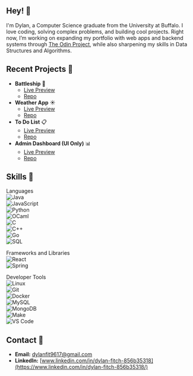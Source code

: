 ## Hey! 👋

<!--
**dfitch96/dfitch96** is a ✨ _special_ ✨ repository because its `README.md` (this file) appears on your GitHub profile.

Here are some ideas to get you started:

- 🔭 I’m currently working on ...
- 🌱 I’m currently learning ...
- 👯 I’m looking to collaborate on ...
- 🤔 I’m looking for help with ...
- 💬 Ask me about ...
- 📫 How to reach me: ...
- 😄 Pronouns: ...
- ⚡ Fun fact: ...
-->

I'm Dylan, a Computer Science graduate from the University at Buffalo. I love coding, solving complex problems, and building cool projects. Right now, I’m working on expanding my portfolio with web apps and backend systems through [The Odin Project](https://www.theodinproject.com/), while also sharpening my skills in Data Structures and Algorithms.

## Recent Projects :hammer:
- __Battleship__ 🚢 
  - [Live Preview](https://dfitch96.github.io/Battleship/)
  - [Repo](https://github.com/dfitch96/Battleship)
- __Weather App__ :sunny:
  - [Live Preview](https://dfitch96.github.io/Weather-App/)
  - [Repo](https://github.com/dfitch96/Weather-App)
- __To Do List__ :clipboard:
  - [Live Preview](https://dfitch96.github.io/Odin_To-Do-List/)
  - [Repo](https://github.com/dfitch96/Odin_To-Do-List)
- __Admin Dashboard (UI Only)__ 📊
  - [Live Preview](https://dfitch96.github.io/Admin-Dashboard/)
  - [Repo](https://github.com/dfitch96/Admin-Dashboard)


## Skills :muscle:
Languages  
![Java](https://img.shields.io/badge/Java-%23ED8B00.svg?style=for-the-badge&logo=openjdk&logoColor=white)  
![JavaScript](https://img.shields.io/badge/JavaScript-%23F7DF1E.svg?style=for-the-badge&logo=javascript&logoColor=black)  
![Python](https://img.shields.io/badge/Python-%233776AB.svg?style=for-the-badge&logo=python&logoColor=white)  
![OCaml](https://img.shields.io/badge/OCaml-%23EC6813.svg?style=for-the-badge&logo=ocaml&logoColor=white)  
![C](https://img.shields.io/badge/C-%2300599C.svg?style=for-the-badge&logo=c&logoColor=white)  
![C++](https://img.shields.io/badge/C++-%2300599C.svg?style=for-the-badge&logo=c%2B%2B&logoColor=white)  
![Go](https://img.shields.io/badge/Go-%2300ADD8.svg?style=for-the-badge&logo=go&logoColor=white)  
![SQL](https://img.shields.io/badge/SQL-%2300758F.svg?style=for-the-badge&logo=sqlite&logoColor=white)  

Frameworks and Libraries  
![React](https://img.shields.io/badge/React-%2361DAFB.svg?style=for-the-badge&logo=react&logoColor=black)  
![Spring](https://img.shields.io/badge/Spring-%236DB33F.svg?style=for-the-badge&logo=spring&logoColor=white)  

Developer Tools  
![Linux](https://img.shields.io/badge/Linux-%23FCC624.svg?style=for-the-badge&logo=linux&logoColor=black)  
![Git](https://img.shields.io/badge/Git-%23F05032.svg?style=for-the-badge&logo=git&logoColor=white)  
![Docker](https://img.shields.io/badge/Docker-%230db7ed.svg?style=for-the-badge&logo=docker&logoColor=white)  
![MySQL](https://img.shields.io/badge/MySQL-%234479A1.svg?style=for-the-badge&logo=mysql&logoColor=white)  
![MongoDB](https://img.shields.io/badge/MongoDB-%2347A248.svg?style=for-the-badge&logo=mongodb&logoColor=white)  
![Make](https://img.shields.io/badge/Make-%230078D6.svg?style=for-the-badge&logo=gnu&logoColor=white)  
![VS Code](https://img.shields.io/badge/VS%20Code-%23007ACC.svg?style=for-the-badge&logo=visual-studio-code&logoColor=white)

## Contact 📧
- __Email:__ [dylanfit9617@gmail.com](mailto:dylanfit9617@gmail.com)
- __LinkedIn:__ [www.linkedin.com/in/dylan-fitch-856b35318](https://www.linkedin.com/in/dylan-fitch-856b35318/)
